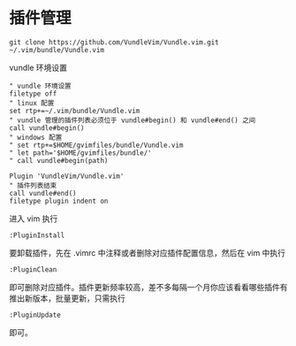# 插件管理

    git clone https://github.com/VundleVim/Vundle.vim.git ~/.vim/bundle/Vundle.vim

vundle 环境设置

    " vundle 环境设置
    filetype off
    " linux 配置
    set rtp+=~/.vim/bundle/Vundle.vim
    " vundle 管理的插件列表必须位于 vundle#begin() 和 vundle#end() 之间
    call vundle#begin()
    " windows 配置
    " set rtp+=$HOME/gvimfiles/bundle/Vundle.vim
    " let path='$HOME/gvimfiles/bundle/'
    " call vundle#begin(path)

    Plugin 'VundleVim/Vundle.vim'
    " 插件列表结束
    call vundle#end()
    filetype plugin indent on



进入 vim 执行

    :PluginInstall



要卸载插件，先在 .vimrc 中注释或者删除对应插件配置信息，然后在 vim 中执行

    :PluginClean
    

即可删除对应插件。插件更新频率较高，差不多每隔一个月你应该看看哪些插件有推出新版本，批量更新，只需执行

    :PluginUpdate
    

即可。

